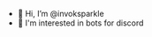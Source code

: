 - 👋 Hi, I’m @invoksparkle
- 👀 I'm interested in bots for discord


<!---
invoksparkle/invoksparkle is a ✨ special ✨ repository because its `README.md` (this file) appears on your GitHub profile.
You can click the Preview link to take a look at your changes.
--->

